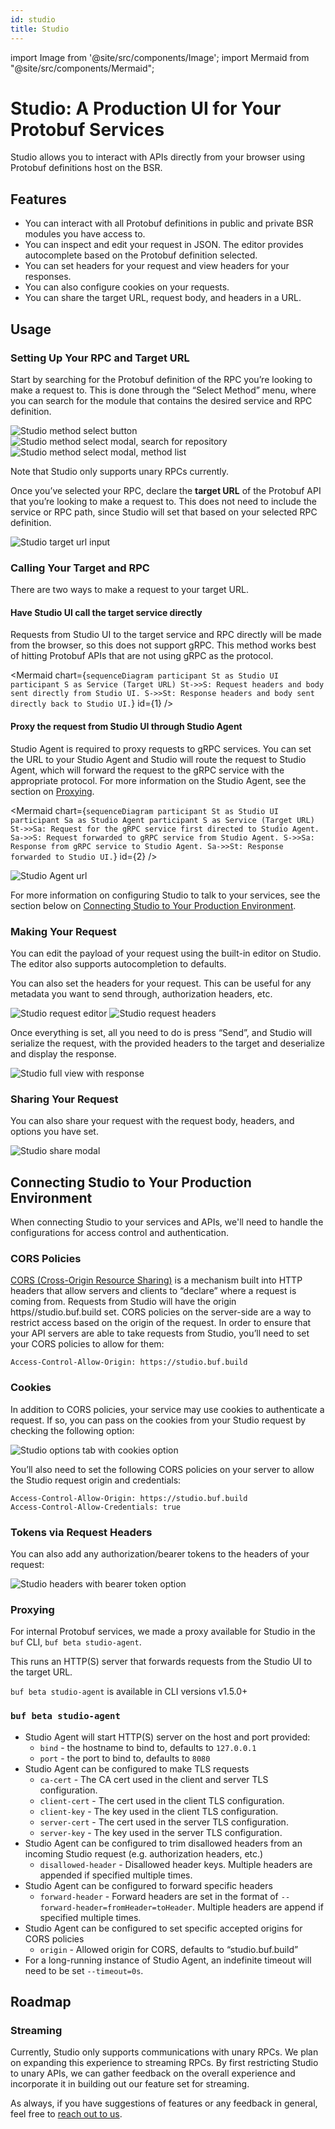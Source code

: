 ```yaml
---
id: studio
title: Studio
---
```


import Image from '@site/src/components/Image';
import Mermaid from "@site/src/components/Mermaid";

# Studio: A Production UI for Your Protobuf Services

Studio allows you to interact with APIs directly from your browser using Protobuf definitions
host on the BSR.

## Features

- You can interact with all Protobuf definitions in public and private BSR modules you have
  access to.
- You can inspect and edit your request in JSON. The editor provides autocomplete based on
  the Protobuf definition selected.
- You can set headers for your request and view headers for your responses.
- You can also configure cookies on your requests.
- You can share the target URL, request body, and headers in a URL.

## Usage

### Setting Up Your  RPC and Target URL

Start by searching for the Protobuf definition of the RPC you’re looking to make a request
to. This is done through the “Select Method” menu, where you can search for the module that
contains the desired service and RPC definition.

<Image alt="Studio method select button" src="/img/bsr/studio-method-select-1.png" width={60} />
<Image alt="Studio method select modal, search for repository" src="/img/bsr/studio-method-select-2.png" width={60} />
<Image alt="Studio method select modal, method list" src="/img/bsr/studio-method-select-3.png" width={60} />

Note that Studio only supports unary RPCs currently.

Once you’ve selected your RPC, declare the **target URL** of the Protobuf API that you’re
looking to make a request to. This does not need to include the service or RPC path, since
Studio will set that based on your selected RPC definition.

<Image alt="Studio target url input" src="/img/bsr/studio-target-url.png" />

### Calling Your Target and RPC

There are two ways to make a request to your target URL.


#### Have Studio UI call the target service directly

Requests from Studio UI to the target service and RPC directly will be made from the browser,
so this does not support gRPC. This method works best of hitting Protobuf APIs that are not
using gRPC as the protocol.

<Mermaid chart={`
sequenceDiagram
	participant St as Studio UI
	participant S as Service (Target URL)
	St->>S: Request headers and body sent directly from Studio UI.
	S->>St: Response headers and body sent directly back to Studio UI.
`} id={1} />

#### Proxy the request from Studio UI through Studio Agent

Studio Agent is required to proxy requests to gRPC services. You can set the URL to your
Studio Agent and Studio will route the request to Studio Agent, which will forward the request
to the gRPC service with the appropriate protocol. For more information on the Studio Agent,
see the section on [Proxying](#proxying).

<Mermaid chart={`
sequenceDiagram
	participant St as Studio UI
	participant Sa as Studio Agent
	participant S as Service (Target URL)
	St->>Sa: Request for the gRPC service first directed to Studio Agent.
	Sa->>S: Request forwarded to gRPC service from Studio Agent.
	S->>Sa: Response from gRPC service to Studio Agent.
	Sa->>St: Response forwarded to Studio UI.
`} id={2} />

<Image alt="Studio Agent url" src="/img/bsr/studio-agent-url.png" width={60} />

For more information on configuring Studio to talk to your services, see the section below
on [Connecting Studio to Your Production Environment](bsr/studio).

### Making Your Request

You can edit the payload of your request using the built-in editor on Studio. The editor
also supports autocompletion to defaults.

You can also set the headers for your request. This can be useful for any metadata you want
to send through, authorization headers, etc.

<Image alt="Studio request editor" src="/img/bsr/studio-request-editor.png" width={60} />
<Image alt="Studio request headers" src="/img/bsr/studio-request-headers.png" />

Once everything is set, all you need to do is press “Send”, and Studio will serialize the
request, with the provided headers to the target and deserialize and display the response.

<Image alt="Studio full view with response" src="/img/bsr/studio-full-view-response.png" />

### Sharing Your Request

You can also share your request with the request body, headers, and options you have set.

<Image alt="Studio share modal" src="/img/bsr/studio-share.png" />

## Connecting Studio to Your Production Environment

When connecting Studio to your services and APIs, we'll need to handle the configurations
for access control and authentication.

### CORS Policies

[CORS (Cross-Origin Resource Sharing)](https://developer.mozilla.org/en-US/docs/Web/HTTP/CORS)
is a mechanism built into HTTP headers that allow servers and clients to “declare” where a
request is coming from. Requests from Studio will have the origin https//studio.buf.build
set. CORS policies on the server-side are a way to restrict access based on the origin of
the request. In order to ensure that your API servers are able to take requests from Studio,
you’ll need to set your CORS policies to allow for them:

```
Access-Control-Allow-Origin: https://studio.buf.build
```

### Cookies

In addition to CORS policies, your service may use cookies to authenticate a request. If so,
you can pass on the cookies from your Studio request by checking the following option:

<Image alt="Studio options tab with cookies option" src="/img/bsr/studio-cookies.png" />

You’ll also need to set the following CORS policies on your server to allow the Studio
request origin and credentials:

```
Access-Control-Allow-Origin: https://studio.buf.build
Access-Control-Allow-Credentials: true
```

### Tokens via Request Headers

You can also add any authorization/bearer tokens to the headers of your request:

<Image alt="Studio headers with bearer token option" src="/img/bsr/studio-token-header.png" />

### Proxying

For internal Protobuf services, we made a proxy available for Studio in the `buf` CLI,
`buf beta studio-agent`.

This runs an HTTP(S) server that forwards requests from the Studio UI to the target URL.

`buf beta studio-agent` is available in CLI versions v1.5.0+

### `buf beta studio-agent`

- Studio Agent will start HTTP(S) server on the host and port provided:
  - `bind` - the hostname to bind to, defaults to `127.0.0.1`
  - `port` - the port to bind to, defaults to `8080`
- Studio Agent can be configured to make TLS requests
  - `ca-cert` - The CA cert used in the client and server TLS configuration.
  - `client-cert` - The cert used in the client TLS configuration.
  - `client-key` - The key used in the client TLS configuration.
  - `server-cert` - The cert used in the server TLS configuration.
  - `server-key` - The key used in the server TLS configuration.
- Studio Agent can be configured to trim disallowed headers from an incoming Studio request
  (e.g. authorization headers, etc.)
  - `disallowed-header` - Disallowed header keys. Multiple headers are appended if
    specified multiple times.
- Studio Agent can be configured to forward specific headers
  - `forward-header` - Forward headers are set in the format of
    `--forward-header=fromHeader=toHeader`. Multiple headers are append if specified
      multiple times.
- Studio Agent can be configured to set specific accepted origins for CORS policies
    - `origin` - Allowed origin for CORS, defaults to “studio.buf.build”
- For a long-running instance of Studio Agent, an indefinite timeout will need to be
  set `--timeout=0s`.

## Roadmap

### Streaming

Currently, Studio only supports communications with unary RPCs. We plan on expanding this
experience to streaming RPCs. By first restricting Studio to unary APIs, we can gather
feedback on the overall experience and incorporate it in building out our feature set for
streaming.

As always, if you have suggestions of features or any feedback in general, feel free to
[reach out to us](../contact).

